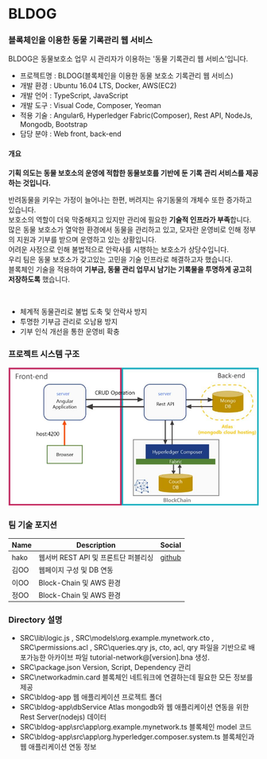 # BLDOG
### 블록체인을 이용한 동물 기록관리 웹 서비스
BLDOG은 동물보호소 업무 시 관리자가 이용하는 '동물 기록관리 웹 서비스'입니다.<BR>
  
- 프로젝트명 : BLDOG(블록체인을 이용한 동물 보호소 기록관리 웹 서비스)
- 개발 환경 :  Ubuntu 16.04 LTS, Docker, AWS(EC2)
- 개발 언어 : TypeScript, JavaScript
- 개발 도구 : Visual Code, Composer, Yeoman
- 적용 기술 : Angular6, Hyperledger Fabric(Composer), Rest API, NodeJs, Mongodb, Bootstrap 
- 담당 분야 :  Web front, back-end

#### 개요


**기획 의도는 동물 보호소의 운영에 적합한 동물보호를 기반에 둔 기록 관리 서비스를 제공하는 것입니다.**
  
반려동물을 키우는 가정이 늘어나는 한편, 버려지는 유기동물의 개체수 또한 증가하고 있습니다. <BR>
보호소의 역할이 더욱 막중해지고 있지만 관리에 필요한 **기술적 인프라가 부족**합니다.
많은 동물 보호소가 열악한 환경에서 동물을 관리하고 있고, 모자란 운영비로 인해 정부의 지원과 기부를 받으며 운영하고 있는 상황입니다. <BR>
어려운 사정으로 인해 불법적으로 안락사를 시행하는 보호소가 상당수입니다. <BR>
우리 팀은 동물 보호소가 갖고있는 고민을 기술 인프라로 해결하고자 했습니다. <BR>
블록체인 기술을 적용하여 **기부금, 동물 관리 업무시 남기는 기록물을 투명하게 공고히 저장하도록** 했습니다.
  

 <BR>


<ul>
  <li> 체계적 동물관리로 불법 도축 및 안락사 방지 </li>
  <li> 투명한 기부금 관리로 오남용 방지 </li>
  <li> 기부 인식 개선을 통한 운영비 확충 </li>
</ul>

### 프로젝트 시스템 구조
![bldog system img](/bldog-system.jpg)




### 팀 기술 포지션



| Name | Description | Social |
| --- | --- | --- |
| hako | 웹서버 REST API 및 프론트단 퍼블리싱 | [github](https://github.com/OHHAKO)  |
| 김OO | 웹페이지 구성 및 DB 연동 |   |
| 이OO | Block-Chain 및 AWS 환경 |   |
| 정OO | Block-Chain 및 AWS 환경 |   |

### Directory 설명
- SRC\lib\logic.js , SRC\models\org.example.mynetwork.cto , SRC\permissions.acl , SRC\queries.qry
js, cto, acl, qry 파일을 기반으로 배포가능한 아카이브 파일 tutorial-network@[version].bna 생성.
- SRC\package.json
Version, Script, Dependency 관리
- SRC\networkadmin.card
블록체인 네트워크에 연결하는데 필요한 모든 정보를 제공
- SRC\bldog-app
웹 애플리케이션 프로젝트 폴더 
- SRC\bldog-app\dbService
Atlas mongodb와 웹 애플리케이션 연동을 위한 Rest Server(nodejs) 데이터
- SRC\bldog-app\src\app\org.example.mynetwork.ts
블록체인 model 코드
- SRC\bldog-app\src\app\org.hyperledger.composer.system.ts
블록체인과 웹 애플리케이션 연동 정보

